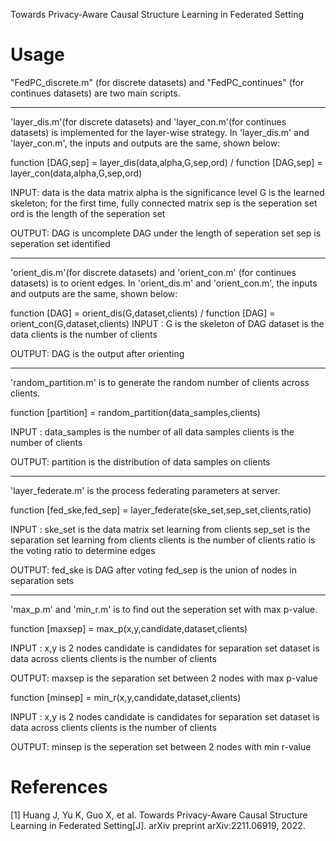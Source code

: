 Towards Privacy-Aware Causal Structure Learning in Federated Setting


Usage
==========
"FedPC_discrete.m" (for discrete datasets) and "FedPC_continues" (for continues datasets) are two main scripts.

-------------------------------------------------------------------------------------------------------------------

'layer_dis.m'(for discrete datasets) and 'layer_con.m'(for continues datasets) is implemented for the layer-wise strategy.
In 'layer_dis.m' and 'layer_con.m', the inputs and outputs are the same, shown below:


function [DAG,sep] = layer_dis(data,alpha,G,sep,ord)    /    function [DAG,sep] = layer_con(data,alpha,G,sep,ord)


INPUT:
      data is the data matrix
      alpha is the significance level
      G is the learned skeleton; for the first time, fully connected matrix
      sep is the seperation set
      ord is the length of the seperation set
      
      
OUTPUT:
      DAG is uncomplete DAG under the length of seperation set
      sep is seperation set identified

-------------------------------------------------------------------------------------------------------------------

'orient_dis.m'(for discrete datasets) and 'orient_con.m' (for continues datasets) is to orient edges.
In 'orient_dis.m' and 'orient_con.m', the inputs and outputs are the same, shown below:


function [DAG] = orient_dis(G,dataset,clients)    /    function [DAG] = orient_con(G,dataset,clients)
INPUT :
    G is the skeleton of DAG
    dataset is the data 
    clients is the number of clients
    
    
OUTPUT:
    DAG is the output after orienting

-------------------------------------------------------------------------------------------------------------------

'random_partition.m' is to generate the random number of clients across clients.


function [partition] = random_partition(data_samples,clients)


INPUT :
  data_samples is the number of all data samples 
  clients is the number of clients
  
  
OUTPUT:
  partition is the distribution of data samples on clients 

-------------------------------------------------------------------------------------------------------------------

'layer_federate.m' is the process federating parameters at server.


function [fed_ske,fed_sep] = layer_federate(ske_set,sep_set,clients,ratio)


INPUT :
  ske_set is the data matrix set learning from clients
  sep_set is the separation set learning from clients
  clients is the number of clients
  ratio is the voting ratio to determine edges
  
  
OUTPUT:
  fed_ske is DAG after voting
  fed_sep is the union of nodes in separation sets 

-------------------------------------------------------------------------------------------------------------------

'max_p.m' and 'min_r.m' is to find out the seperation set with max p-value.


function [maxsep]  = max_p(x,y,candidate,dataset,clients)


INPUT :
    x,y is 2 nodes
    candidate is candidates for separation set 
    dataset is data across clients
    clients is the number of clients
    
    
OUTPUT:
    maxsep is the separation set between 2 nodes with max p-value

function [minsep]  = min_r(x,y,candidate,dataset,clients)


INPUT :
    x,y is 2 nodes
    candidate is candidates for separation set 
    dataset is data across clients
    clients is the number of clients
    
    
OUTPUT:
    minsep is the seperation set between 2 nodes with min r-value

References
==========
[1] Huang J, Yu K, Guo X, et al. Towards Privacy-Aware Causal Structure Learning in Federated Setting[J]. arXiv preprint arXiv:2211.06919, 2022.
